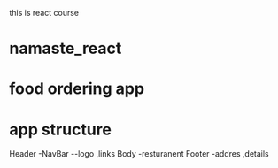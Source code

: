 this is react course

# n a m a s t e _ r e a c t 

 
 

# food ordering app

# app structure

Header
-NavBar
--logo ,links
Body
-resturanent
Footer
-addres ,details
